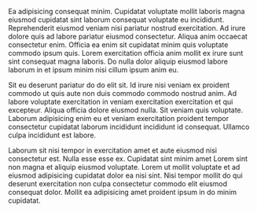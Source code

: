 Ea adipisicing consequat minim. Cupidatat voluptate mollit laboris magna eiusmod cupidatat sint laborum consequat voluptate eu incididunt. Reprehenderit eiusmod veniam nisi pariatur nostrud exercitation. Ad irure dolore quis ad labore pariatur eiusmod consectetur. Aliqua anim occaecat consectetur enim. Officia ea enim sit cupidatat minim quis voluptate commodo ipsum quis. Lorem exercitation officia anim mollit ex irure sunt sint consequat magna laboris. Do nulla dolor aliquip eiusmod labore laborum in et ipsum minim nisi cillum ipsum anim eu.

Sit eu deserunt pariatur do do elit sit. Id irure nisi veniam ex proident commodo ut quis aute non duis commodo commodo nostrud anim. Ad labore voluptate exercitation in veniam exercitation exercitation et qui excepteur. Aliqua officia dolore eiusmod nulla. Sit veniam quis voluptate. Laborum adipisicing enim eu et veniam exercitation proident tempor consectetur cupidatat laborum incididunt incididunt id consequat. Ullamco culpa incididunt est labore.

Laborum sit nisi tempor in exercitation amet et aute eiusmod nisi consectetur est. Nulla esse esse ex. Cupidatat sint minim amet Lorem sint non magna et aliquip eiusmod voluptate. Lorem ut mollit voluptate et ad eiusmod adipisicing cupidatat dolor ea nisi sint. Nisi tempor mollit do qui deserunt exercitation non culpa consectetur commodo elit eiusmod consequat dolor. Mollit ea adipisicing amet proident ipsum in do minim cupidatat.